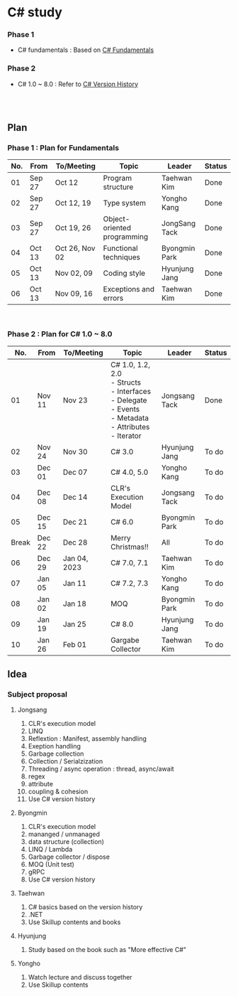 # C# study

### Phase 1
- C# fundamentals : Based on [C# Fundamentals](https://learn.microsoft.com/en-us/dotnet/csharp/)

### Phase 2
- C# 1.0 ~ 8.0 : Refer to [C# Version History](https://learn.microsoft.com/en-us/dotnet/csharp/whats-new/csharp-version-history)
<br>
<br>

## Plan

### Phase 1 : Plan for Fundamentals

| No. | From | To/Meeting | Topic | Leader | Status |
|---|---|---|---|---|---|
| 01 | Sep 27 | Oct 12 | Program structure | Taehwan Kim | Done |
| 02 | Sep 27 | Oct 12, 19 | Type system | Yongho Kang | Done |
| 03 | Sep 27 | Oct 19, 26 | Object-oriented programming | JongSang Tack | Done |
| 04 | Oct 13 | Oct 26, Nov 02 | Functional techniques | Byongmin Park | Done |
| 05 | Oct 13 | Nov 02, 09 | Coding style | Hyunjung Jang | Done |
| 06 | Oct 13 | Nov 09, 16 | Exceptions and errors | Taehwan Kim | Done |
<br>

### Phase 2 : Plan for C# 1.0 ~ 8.0

| No. | From | To/Meeting | Topic | Leader | Status |
|---|---|---|---|---|---|
| 01 | Nov 11 | Nov 23 | C# 1.0, 1.2, 2.0<br>- Structs<br>- Interfaces<br>- Delegate<br>- Events<br>- Metadata<br>- Attributes<br>- Iterator | Jongsang Tack | Done |
| 02 | Nov 24 | Nov 30 | C# 3.0 | Hyunjung Jang | To do |
| 03 | Dec 01  | Dec 07 | C# 4.0, 5.0 | Yongho Kang | To do |
| 04 | Dec 08 | Dec 14 | CLR's Execution Model  | Jongsang Tack | To do |
| 05 | Dec 15 | Dec 21 | C# 6.0 | Byongmin Park | To do |
| Break | Dec 22 | Dec 28 | Merry Christmas!! | All | To do |
| 06 | Dec 29 | Jan 04, 2023 | C# 7.0, 7.1 | Taehwan Kim | To do |
| 07 | Jan 05 | Jan 11 | C# 7.2, 7.3 | Yongho Kang | To do |
| 08 | Jan 02 | Jan 18 | MOQ | Byongmin Park | To do |
| 09 | Jan 19 | Jan 25 | C# 8.0 | Hyunjung Jang | To do |
| 10 | Jan 26 | Feb 01 | Gargabe Collector | Taehwan Kim | To do |
## Idea

### Subject proposal

1. Jongsang  
   1. CLR's execution model
   1. LINQ
   1. Reflextion : Manifest, assembly handling
   1. Exeption handling
   1. Garbage collection
   1. Collection / Serialzization
   1. Threading / async operation : thread, async/await
   1. regex
   1. attribute
   1. coupling & cohesion
   1. Use C# version history

1. Byongmin
   1. CLR's execution model
   1. mananged / unmanaged
   1. data structure (collection)
   1. LINQ / Lambda
   1. Garbage collector / dispose
   1. MOQ (Unit test)
   1. gRPC
   1. Use C# version history

1. Taehwan
   1. C# basics based on the version history
   1. .NET
   1. Use Skillup contents and books

1. Hyunjung
   1. Study based on the book such as "More effective C#"

1. Yongho
   1. Watch lecture and discuss together
   1. Use Skillup contents







